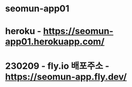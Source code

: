 ﻿# seomun-app01
 # heroku - https://seomun-app01.herokuapp.com/ 
 # 230209 - fly.io 배포주소 - https://seomun-app.fly.dev/ 
